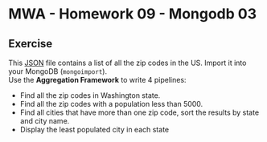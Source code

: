 # MWA - Homework 09 - Mongodb 03
## Exercise
This [JSON](http://mumstudents.org/cs572/lecture09/zips.zip) file contains a list of all the zip codes in the US. Import it into your MongoDB (`mongoimport`).  
Use the **Aggregation Framework** to write 4 pipelines:
* Find all the zip codes in Washington state.
* Find all the zip codes with a population less than 5000.
* Find all cities that have more than one zip code, sort the results by state and city name.
* Display the least populated city in each state
